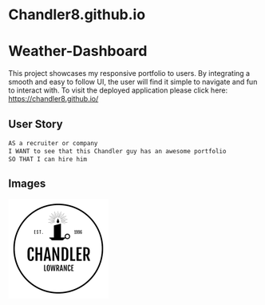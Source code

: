 # Chandler8.github.io

# Weather-Dashboard

This project showcases my responsive portfolio to users. By integrating a smooth and easy to follow UI, the user will find it simple to navigate and fun to interact with. To visit the deployed application please click here: https://chandler8.github.io/

## User Story

```
AS a recruiter or company
I WANT to see that this Chandler guy has an awesome portfolio
SO THAT I can hire him 

```

## Images

![](assets/images/ChanLogo.png)
